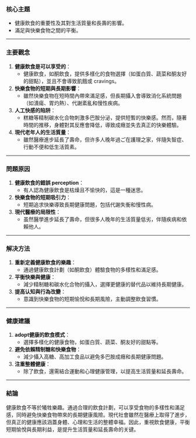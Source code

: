 ### 核心主題
- 健康飲食的重要性及其對生活質量和長壽的影響。
- 滿足與快樂食物之間的平衡。

---

### 主要觀念
1. **健康飲食是可以享受的**：  
   - 健康飲食，如酮飲食，提供多樣化的食物選擇（如蛋白質、蔬菜和酮友好的甜點），並且不會導致飢餓或 cravings。
2. **快樂食物的短期與長期影響**：
   - 雖然快樂食物在短時間內帶來滿足感，但長期攝入會導致消化系統問題（如潰瘍、胃灼熱）、代謝紊亂和慢性疾病。
3. **人工快感的陷阱**：  
   - 糕糖等精制碳水化合物刺激多巴胺分泌，提供短暫的快樂感。然而，隨著時間的推移，身體對其反應會降低，導致成癮並失去真正的快樂體驗。
4. **現代老年人的生活質量**：
   - 雖然醫療進步延長了壽命，但许多人晚年過ご在護理之家，伴隨失智症、行動不便和低生活質素。

---

### 問題原因
1. **健康飲食的錯誤 perception**：  
   - 有人認為健康飲食是枯燥且不愉快的，這是一種迷思。
2. **快樂食物的短期吸引力**：
   - 短期追求快樂導致長期健康問題，包括代謝失衡和慢性病。
3. **現代醫療的局限性**：
   - 虽然醫學進步延長了壽命，但很多人晚年的生活質量低劣，伴隨疾病和依賴他人。

---

### 解决方法
1. **重新定義健康飲食的樂趣**：  
   - 通過健康飲食計劃（如酮飲食）體驗食物的多樣性和滿足感。
2. **平衡快樂與健康**：
   - 減少精制糖和碳水化合物的攝入，選擇更健康的替代品以維持長期健康。
3. **提高认知與行為改變**：  
   - 意識到快樂食物的短期愉悅和長期風險，主動調整飲食習慣。

---

### 健康建議
1. **adopt健康的飲食模式**：
   - 選擇多樣化的健康食物，如蛋白質、蔬菜、酮友好的甜點等。
2. **避免依賴精制糖和快樂食物**：  
   - 減少攝入高糖、高加工食品以避免多巴胺成癮和長期健康問題。
3. **注重整體健康**：
   - 除了飲食，還需結合運動和心理健康管理，以提高生活質量和延長壽命。

---

### 結論
健康飲食不等於犧牲樂趣。通過合理的飲食計劃，可以享受食物的多樣性和滿足感，同時避免快樂食物帶來的長期健康風險。現代社會雖然在醫療上取得了進步，但真正的健康應該涵蓋身體、心理和生活的整體幸福。因此，重視飲食健康，平衡短期愉悅與長期利益，是提升生活質量和延長壽命的关键。